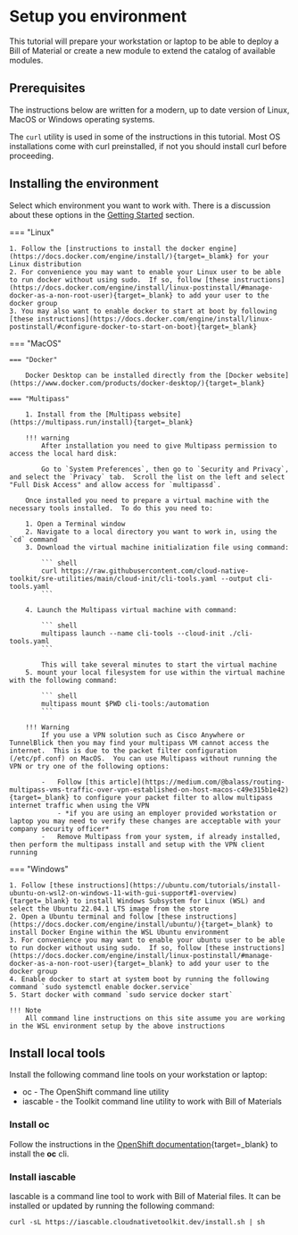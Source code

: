 # Setup you environment

This tutorial will prepare your workstation or laptop to be able to deploy a Bill of Material or create a new module to extend the catalog of available modules.

## Prerequisites

The instructions below are written for a modern, up to date version of Linux, MacOS or Windows operating systems.

The ```curl``` utility is used in some of the instructions in this tutorial.  Most OS installations come with curl preinstalled, if not you should install curl before proceeding.

## Installing the environment

Select which environment you want to work with.  There is a discussion about these options in the [Getting Started](../../getting-started/setup/) section.

=== "Linux"

    1. Follow the [instructions to install the docker engine](https://docs.docker.com/engine/install/){target=_blamk} for your Linux distribution
    2. For convenience you may want to enable your Linux user to be able to run docker without using sudo.  If so, follow [these instructions](https://docs.docker.com/engine/install/linux-postinstall/#manage-docker-as-a-non-root-user){target=_blank} to add your user to the docker group
    3. You may also want to enable docker to start at boot by following [these instructions](https://docs.docker.com/engine/install/linux-postinstall/#configure-docker-to-start-on-boot){target=_blank}

=== "MacOS"

    === "Docker"

        Docker Desktop can be installed directly from the [Docker website](https://www.docker.com/products/docker-desktop/){target=_blank}

    === "Multipass"

        1. Install from the [Multipass website](https://multipass.run/install){target=_blank}

        !!! warning
            After installation you need to give Multipass permission to access the local hard disk:

            Go to `System Preferences`, then go to `Security and Privacy`, and select the `Privacy` tab.  Scroll the list on the left and select "Full Disk Access" and allow access for `multipassd`.

        Once installed you need to prepare a virtual machine with the necessary tools installed.  To do this you need to:

        1. Open a Terminal window
        2. Navigate to a local directory you want to work in, using the `cd` command
        3. Download the virtual machine initialization file using command:
        
            ``` shell
            curl https://raw.githubusercontent.com/cloud-native-toolkit/sre-utilities/main/cloud-init/cli-tools.yaml --output cli-tools.yaml
            ```

        4. Launch the Multipass virtual machine with command:
        
            ``` shell
            multipass launch --name cli-tools --cloud-init ./cli-tools.yaml
            ```

            This will take several minutes to start the virtual machine
        5. mount your local filesystem for use within the virtual machine with the following command:

            ``` shell
            multipass mount $PWD cli-tools:/automation
            ```

        !!! Warning
            If you use a VPN solution such as Cisco Anywhere or TunnelBlick then you may find your multipass VM cannot access the internet.  This is due to the packet filter configuration (/etc/pf.conf) on MacOS.  You can use Multipass without running the VPN or try one of the following options:

            -   Follow [this article](https://medium.com/@balass/routing-multipass-vms-traffic-over-vpn-established-on-host-macos-c49e315b1e42){target=_blank} to configure your packet filter to allow multipass internet traffic when using the VPN
                - *if you are using an employer provided workstation or laptop you may need to verify these changes are acceptable with your company security officer*
            -   Remove Multipass from your system, if already installed, then perform the multipass install and setup with the VPN client running

=== "Windows"

    1. Follow [these instructions](https://ubuntu.com/tutorials/install-ubuntu-on-wsl2-on-windows-11-with-gui-support#1-overview){target=_blank} to install Windows Subsystem for Linux (WSL) and select the Ubuntu 22.04.1 LTS image from the store
    2. Open a Ubuntu terminal and follow [these instructions](https://docs.docker.com/engine/install/ubuntu/){target=_blank} to install Docker Engine within the WSL Ubuntu environment
    3. For convenience you may want to enable your ubuntu user to be able to run docker without using sudo.  If so, follow [these instructions](https://docs.docker.com/engine/install/linux-postinstall/#manage-docker-as-a-non-root-user){target=_blank} to add your user to the docker group
    4. Enable docker to start at system boot by running the following command `sudo systemctl enable docker.service`
    5. Start docker with command `sudo service docker start`

    !!! Note
        All command line instructions on this site assume you are working in the WSL environment setup by the above instructions

## Install local tools

Install the following command line tools on your workstation or laptop:

-   oc - The OpenShift command line utility
-   iascable - the Toolkit command line utility to work with Bill of Materials

### Install oc

Follow the instructions in the [OpenShift documentation](https://docs.openshift.com/container-platform/4.11/cli_reference/openshift_cli/getting-started-cli.html){target=_blank} to install the **oc** cli.

### Install iascable

Iascable is a command line tool to work with Bill of Material files.  It can be installed or updated by running the following command:

``` shell
curl -sL https://iascable.cloudnativetoolkit.dev/install.sh | sh
```

